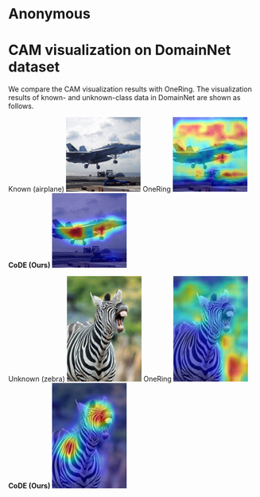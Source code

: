 # Anonymous

# CAM visualization on DomainNet dataset

We compare the CAM visualization results with OneRing. The visualization results of known- and unknown-class data in DomainNet are shown as follows.

Known (airplane) <img src="https://github.com/AnonymousSubMM/Anonymous/blob/main/real_002_000003.jpg" width="150px">
OneRing <img src="https://github.com/AnonymousSubMM/Anonymous/blob/main/onering_resnet50_gradcam_cam_kn_airplane.jpg" width="150px">
**CoDE (Ours)** <img src="https://github.com/AnonymousSubMM/Anonymous/blob/main/resnet50_gradcam_cam_kn_airplane.jpg" width="150px">

Unknown (zebra) <img src="https://github.com/AnonymousSubMM/Anonymous/blob/main/real_344_000037.jpg" width="150px">
OneRing <img src="https://github.com/AnonymousSubMM/Anonymous/blob/main/onering_resnet50_gradcam_cam_unk_zebra.jpg" width="150px">
**CoDE (Ours)** <img src="https://github.com/AnonymousSubMM/Anonymous/blob/main/resnet50_gradcam_cam_unk_zebra.jpg" width="150px">
